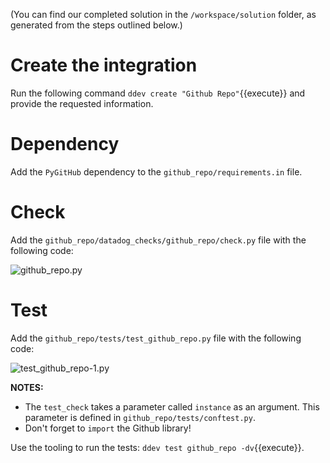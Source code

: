 (You can find our completed solution in the `/workspace/solution` folder, as generated from the steps outlined below.)

# Create the integration 

Run the following command `ddev create "Github Repo"`{{execute}} and provide the requested information.

# Dependency

Add the `PyGitHub` dependency to the `github_repo/requirements.in` file.

# Check

Add the `github_repo/datadog_checks/github_repo/check.py` file with the following code:

![github_repo.py](https://github.com/DataDog/LearningLabs/blob/master/integrations-advanced/assets/github_repo-1.png)

# Test

Add the `github_repo/tests/test_github_repo.py` file with the following code:

![test_github_repo-1.py](https://github.com/DataDog/LearningLabs/blob/master/integrations-advanced/assets/test_github_repo-1.png)

__NOTES:__

- The `test_check` takes a parameter called `instance` as an argument. This parameter is defined in `github_repo/tests/conftest.py`.
- Don't forget to `import` the Github library!

Use the tooling to run the tests: `ddev test github_repo -dv`{{execute}}.
